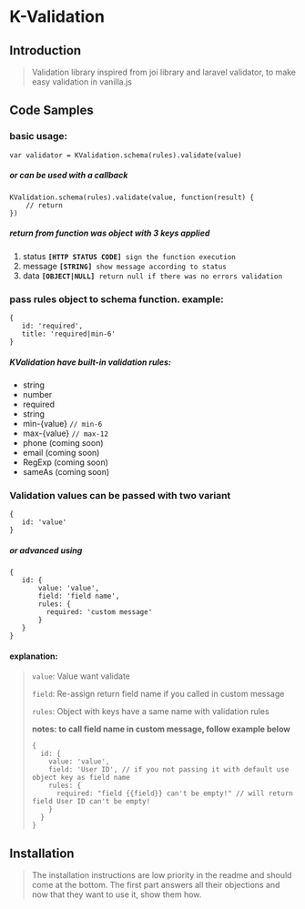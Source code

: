 # K-Validation

## Introduction

> Validation library inspired from joi library and laravel validator, to make easy validation in vanilla.js

## Code Samples
### basic usage:
```
var validator = KValidation.schema(rules).validate(value)
```
##### or can be used with a callback
```
KValidation.schema(rules).validate(value, function(result) {
	// return
})
```

##### return from function was object with 3 keys applied

1. status **`[HTTP STATUS CODE]`**` sign the function execution`
2. message **`[STRING]`**` show message according to status`
3. data **`[OBJECT|NULL]`**` return null if there was no errors validation`
### pass rules object to schema function. example:
```
{
   id: 'required',
   title: 'required|min-6'
}
```
##### KValidation have built-in validation rules:
- string
- number
- required
- string
- min-{value} `// min-6`
- max-{value} `// max-12`
- phone (coming soon)
- email (coming soon)
- RegExp (coming soon)
- sameAs (coming soon)

### Validation values can be passed with two variant
```
{
   id: 'value'
}
```

##### or advanced using

```
{
   id: {
       value: 'value',
       field: 'field name',
       rules: {
         required: 'custom message'
       }
   }
}
```
#### explanation:
> `value`: Value want validate
>
> `field`: Re-assign return field name if you called in custom message
>
> `rules`: Object with keys have a same name with validation rules
>
> **notes: to call field name in custom message, follow example below**
>
> ```
> {
> 	id: {
> 	  value: 'value',
> 	  field: 'User ID', // if you not passing it with default use object key as field name
> 	  rules: {
> 		required: "field {{field}} can't be empty!" // will return field User ID can't be empty!
> 	  }
> 	}
> }

## Installation

> The installation instructions are low priority in the readme and should come at the bottom. The first part answers all their objections and now that they want to use it, show them how.